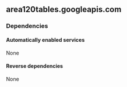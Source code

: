 ## area120tables.googleapis.com

### Dependencies

#### Automatically enabled services

None

#### Reverse dependencies

None
